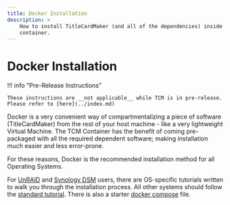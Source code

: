 ```yaml
---
title: Docker Installation
description: >
    How to install TitleCardMaker (and all of the dependencies) inside a Docker 
    container.
---
```


# Docker Installation

!!! info "Pre-Release Instructions"

    These instructions are __not applicable__ while TCM is in pre-release.
    Please refer to [here](../index.md)

Docker is a very convenient way of compartmentalizing a piece of software
(TitleCardMaker) from the rest of your host machine - like a very lightweight
Virtual Machine. The TCM Container has the benefit of coming pre-packaged with
all the required dependent software; making installation much easier and less
error-prone.

For these reasons, Docker is the recommended installation method for all
Operating Systems.

For [UnRAID](./unraid.md) and [Synology DSM](./synology.md) users, there are
OS-specific tutorials written to walk you through the installation process. All
other systems should follow the [standard tutorial](../docker/docker.md). There
is also a starter [docker compose](./compose.md) file.
